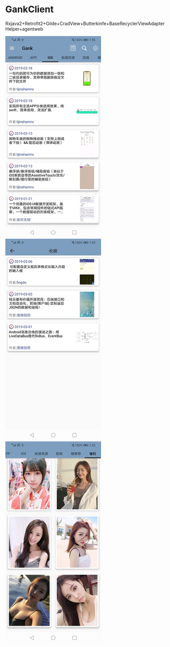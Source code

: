 # GankClient
Rxjava2+Retrofit2+Gilde+CradView+Butterkinfe+BaseRecyclerViewAdapterHelper+agentweb

![image](https://github.com/youbec/GankClient/blob/master/images/1.jpg)
![image](https://github.com/youbec/GankClient/blob/master/images/3.jpg)
![image](https://github.com/youbec/GankClient/blob/master/images/2.jpg)
        
      

